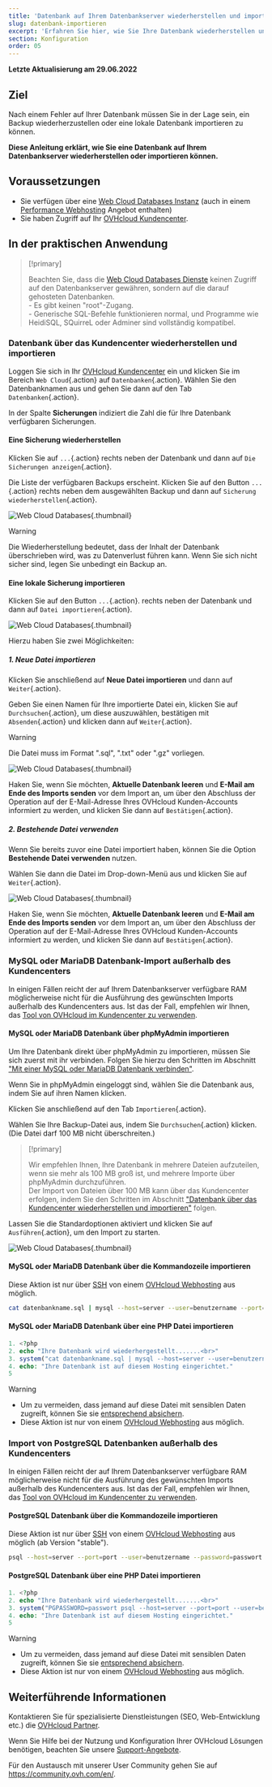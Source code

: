 ```yaml
---
title: 'Datenbank auf Ihrem Datenbankserver wiederherstellen und importieren'
slug: datenbank-importieren
excerpt: 'Erfahren Sie hier, wie Sie Ihre Datenbank wiederherstellen und importieren'
section: Konfiguration
order: 05
---
```


**Letzte Aktualisierung am 29.06.2022**

## Ziel

Nach einem Fehler auf Ihrer Datenbank müssen Sie in der Lage sein, ein Backup wiederherzustellen oder eine lokale Datenbank importieren zu können. 

**Diese Anleitung erklärt, wie Sie eine Datenbank auf Ihrem Datenbankserver wiederherstellen oder importieren können.**

## Voraussetzungen

- Sie verfügen über eine [Web Cloud Databases Instanz](https://www.ovh.de/cloud-databases/) (auch in einem [Performance Webhosting](https://www.ovhcloud.com/de/web-hosting/) Angebot enthalten)
- Sie haben Zugriff auf Ihr [OVHcloud Kundencenter](https://www.ovh.com/auth/?action=gotomanager&from=https://www.ovh.de/&ovhSubsidiary=de).

## In der praktischen Anwendung

> [!primary]
>
> Beachten Sie, dass die [Web Cloud Databases Dienste](https://www.ovh.de/cloud-databases/) keinen Zugriff auf den Datenbankserver gewähren, sondern auf die darauf gehosteten Datenbanken. 
> <br> - Es gibt keinen "root"-Zugang. 
> <br> - Generische SQL-Befehle funktionieren normal, und Programme wie HeidiSQL, SQuirreL oder Adminer sind vollständig kompatibel.

### Datenbank über das Kundencenter wiederherstellen und importieren

Loggen Sie sich in Ihr [OVHcloud Kundencenter](https://www.ovh.com/auth/?action=gotomanager&from=https://www.ovh.de/&ovhSubsidiary=de) ein und klicken Sie im Bereich `Web Cloud`{.action} auf `Datenbanken`{.action}. Wählen Sie den Datenbanknamen aus und gehen Sie dann auf den Tab `Datenbanken`{.action}.

In der Spalte **Sicherungen** indiziert die Zahl die für Ihre Datenbank verfügbaren Sicherungen.

#### Eine Sicherung wiederherstellen

Klicken Sie auf `...`{.action} rechts neben der Datenbank und dann auf `Die Sicherungen anzeigen`{.action}.

Die Liste der verfügbaren Backups erscheint. Klicken Sie auf den Button `...`{.action} rechts neben dem ausgewählten Backup und dann auf `Sicherung wiederherstellen`{.action}.

![Web Cloud Databases](images/private-sql-restore01.png){.thumbnail}

> [!warning]
>
> Die Wiederherstellung bedeutet, dass der Inhalt der Datenbank überschrieben wird, was zu Datenverlust führen kann. Wenn Sie sich nicht sicher sind, legen Sie unbedingt ein Backup an.
> 

#### Eine lokale Sicherung importieren

Klicken Sie auf den Button `...`{.action}. rechts neben der Datenbank und dann auf `Datei importieren`{.action}.

![Web Cloud Databases](images/private-sql-import01.png){.thumbnail}

Hierzu haben Sie zwei Möglichkeiten:

##### 1\. Neue Datei importieren

Klicken Sie anschließend auf **Neue Datei importieren** und dann auf `Weiter`{.action}.

Geben Sie einen Namen für Ihre importierte Datei ein, klicken Sie auf `Durchsuchen`{.action}, um diese auszuwählen, bestätigen mit `Absenden`{.action} und klicken dann auf `Weiter`{.action}.

> [!warning]
>
> Die Datei muss im Format ".sql", ".txt" oder ".gz" vorliegen.
> 

![Web Cloud Databases](images/private-sql-import02.png){.thumbnail}

Haken Sie, wenn Sie möchten, **Aktuelle Datenbank leeren** und **E-Mail am Ende des Imports senden** vor dem Import an, um über den Abschluss der Operation auf der E-Mail-Adresse Ihres OVHcloud Kunden-Accounts informiert zu werden, und klicken Sie dann auf `Bestätigen`{.action}.

##### 2\. Bestehende Datei verwenden

Wenn Sie bereits zuvor eine Datei importiert haben, können Sie die Option **Bestehende Datei verwenden** nutzen.

Wählen Sie dann die Datei im Drop-down-Menü aus und klicken Sie auf `Weiter`{.action}.

![Web Cloud Databases](images/private-sql-import03.png){.thumbnail}

Haken Sie, wenn Sie möchten, **Aktuelle Datenbank leeren** und **E-Mail am Ende des Imports senden** vor dem Import an, um über den Abschluss der Operation auf der E-Mail-Adresse Ihres OVHcloud Kunden-Accounts informiert zu werden, und klicken Sie dann auf `Bestätigen`{.action}.

### MySQL oder MariaDB Datenbank-Import außerhalb des Kundencenters

In einigen Fällen reicht der auf Ihrem Datenbankserver verfügbare RAM möglicherweise nicht für die Ausführung des gewünschten Imports außerhalb des Kundencenters aus. Ist das der Fall, empfehlen wir Ihnen, das [Tool von OVHcloud im Kundencenter zu verwenden](./#datenbank-uber-das-kundencenter-wiederherstellen-und-importieren).

#### MySQL oder MariaDB Datenbank über phpMyAdmin importieren

Um Ihre Datenbank direkt über phpMyAdmin zu importieren, müssen Sie sich zuerst mit ihr verbinden. Folgen Sie hierzu den Schritten im Abschnitt ["Mit einer MySQL oder MariaDB Datenbank verbinden"](https://docs.ovh.com/de/clouddb/datenbank-verbindung-auf-bdd/#mit-einer-mysql-oder-mariadb-datenbank-verbinden).

Wenn Sie in phpMyAdmin eingeloggt sind, wählen Sie die Datenbank aus, indem Sie auf ihren Namen klicken.

Klicken Sie anschließend auf den Tab `Importieren`{.action}.

Wählen Sie Ihre Backup-Datei aus, indem Sie `Durchsuchen`{.action} klicken. (Die Datei darf 100 MB nicht überschreiten.)

> [!primary]
>
> Wir empfehlen Ihnen, Ihre Datenbank in mehrere Dateien aufzuteilen, wenn sie mehr als 100 MB groß ist, und mehrere Importe über phpMyAdmin durchzuführen.<br>
> Der Import von Dateien über 100 MB kann über das Kundencenter erfolgen, indem Sie den Schritten im Abschnitt ["Datenbank über das Kundencenter wiederherstellen und importieren"](./#datenbank-uber-das-kundencenter-wiederherstellen-und-importieren_1) folgen.

Lassen Sie die Standardoptionen aktiviert und klicken Sie auf `Ausführen`{.action}, um den Import zu starten.

![Web Cloud Databases](images/private-sql-import04.png){.thumbnail}

#### MySQL oder MariaDB Datenbank über die Kommandozeile importieren

Diese Aktion ist nur über [SSH](https://docs.ovh.com/de/hosting/webhosting_ssh_auf_ihren_webhostings/) von einem [OVHcloud Webhosting](https://www.ovhcloud.com/de/web-hosting/) aus möglich.

```bash
cat datenbankname.sql | mysql --host=server --user=benutzername --port=port --password=passwort datenbankname
```

#### MySQL oder MariaDB Datenbank über eine PHP Datei importieren

```php
1. <?php
2. echo "Ihre Datenbank wird wiederhergestellt.......<br>"
3. system("cat datenbankname.sql | mysql --host=server --user=benutzername --port=port --password=passwort datenbankname");
4. echo: "Ihre Datenbank ist auf diesem Hosting eingerichtet."
5
```

> [!warning]
>
> - Um zu vermeiden, dass jemand auf diese Datei mit sensiblen Daten zugreift, können Sie sie [entsprechend absichern](https://docs.ovh.com/de/hosting/hosting-htaccess-authentifizierung/).
> - Diese Aktion ist nur von einem [OVHcloud Webhosting](https://www.ovhcloud.com/de/web-hosting/) aus möglich.
>

### Import von PostgreSQL Datenbanken außerhalb des Kundencenters

In einigen Fällen reicht der auf Ihrem Datenbankserver verfügbare RAM möglicherweise nicht für die Ausführung des gewünschten Imports außerhalb des Kundencenters aus. Ist das der Fall, empfehlen wir Ihnen, das [Tool von OVHcloud im Kundencenter zu verwenden](./#datenbank-uber-das-kundencenter-wiederherstellen-und-importieren).

#### PostgreSQL Datenbank über die Kommandozeile importieren

Diese Aktion ist nur über [SSH](https://docs.ovh.com/de/hosting/webhosting_ssh_auf_ihren_webhostings/) von einem [OVHcloud Webhosting](https://www.ovhcloud.com/de/web-hosting/) aus möglich (ab Version "stable").

```bash
psql --host=server --port=port --user=benutzername --password=passwort datenbankname < datenbankname.sql
```

#### PostgreSQL Datenbank über eine PHP Datei importieren

```php
1. <?php
2. echo "Ihre Datenbank wird wiederhergestellt.......<br>"
3. system("PGPASSWORD=passwort psql --host=server --port=port --user=benutzername --password=passwort datenbankname < datenbankname.sql");
4. echo: "Ihre Datenbank ist auf diesem Hosting eingerichtet."
5
```

> [!warning]
>
> - Um zu vermeiden, dass jemand auf diese Datei mit sensiblen Daten zugreift, können Sie sie [entsprechend absichern](https://docs.ovh.com/de/hosting/hosting-htaccess-authentifizierung/).
> - Diese Aktion ist nur von einem [OVHcloud Webhosting](https://www.ovhcloud.com/de/web-hosting/) aus möglich.
>

## Weiterführende Informationen

Kontaktieren Sie für spezialisierte Dienstleistungen (SEO, Web-Entwicklung etc.) die [OVHcloud Partner](https://partner.ovhcloud.com/de/directory/).

Wenn Sie Hilfe bei der Nutzung und Konfiguration Ihrer OVHcloud Lösungen benötigen, beachten Sie unsere [Support-Angebote](https://www.ovhcloud.com/de/support-levels/).

Für den Austausch mit unserer User Community gehen Sie auf <https://community.ovh.com/en/>.